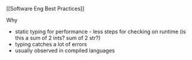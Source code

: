 [[Software Eng Best Practices]]

Why
- static typing for performance - less steps for checking on runtime (is this a sum of 2 ints? sum of 2 str?)
- typing catches a lot of errors
- usually observed in compiled languages